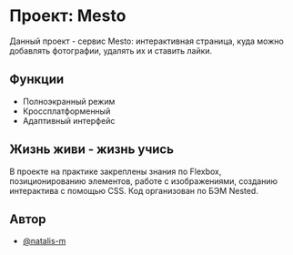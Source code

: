 # Проект: Mesto

Данный проект - сервис Mesto: интерактивная страница, куда можно добавлять фотографии, удалять их и ставить лайки.

## Функции

- Полноэкранный режим
- Кроссплатформенный
- Адаптивный интерфейс

## Жизнь живи - жизнь учись

В проекте на практике закреплены знания по Flexbox, позиционированию элементов, работе с изображениями, созданию интерактива с помощью СSS.
Код организован по БЭМ Nested.

## Автор

- [@natalis-m](https://github.com/Natalis-m)
